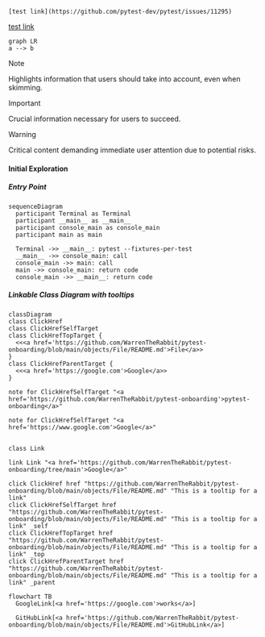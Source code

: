 `[test link](https://github.com/pytest-dev/pytest/issues/11295)`

[test link](https://github.com/pytest-dev/pytest/issues/11295)

```mermaid
graph LR
a --> b
```

> [!NOTE]
> Highlights information that users should take into account, even when skimming.

> [!IMPORTANT]
> Crucial information necessary for users to succeed.

> [!WARNING]
> Critical content demanding immediate user attention due to potential risks.

#### Initial Exploration

##### Entry Point
```mermaid
sequenceDiagram
  participant Terminal as Terminal
  participant __main__ as __main__
  participant console_main as console_main
  participant main as main

  Terminal ->> __main__: pytest --fixtures-per-test
  __main__ ->> console_main: call
  console_main ->> main: call
  main ->> console_main: return code
  console_main ->> __main__: return code
```

##### Linkable Class Diagram with tooltips

```mermaid
classDiagram
class ClickHref
class ClickHrefSelfTarget
class ClickHrefTopTarget {
  <<<a href='https://github.com/WarrenTheRabbit/pytest-onboarding/blob/main/objects/File/README.md'>File</a>>
}
class ClickHrefParentTarget {
  <<<a href='https://google.com'>Google</a>>
}

note for ClickHrefSelfTarget "<a href='https://github.com/WarrenTheRabbit/pytest-onboarding'>pytest-onboarding</a>"

note for ClickHrefSelfTarget "<a href='https://www.google.com'>Google</a>"


class Link

link Link "<a href='https://github.com/WarrenTheRabbit/pytest-onboarding/tree/main'>Google</a>"

click ClickHref href "https://github.com/WarrenTheRabbit/pytest-onboarding/blob/main/objects/File/README.md" "This is a tooltip for a link"
click ClickHrefSelfTarget href "https://github.com/WarrenTheRabbit/pytest-onboarding/blob/main/objects/File/README.md" "This is a tooltip for a link" _self
click ClickHrefTopTarget href "https://github.com/WarrenTheRabbit/pytest-onboarding/blob/main/objects/File/README.md" "This is a tooltip for a link" _top
click ClickHrefParentTarget href "https://github.com/WarrenTheRabbit/pytest-onboarding/blob/main/objects/File/README.md" "This is a tooltip for a link" _parent
```


```mermaid
flowchart TB
  GoogleLink[<a href='https://google.com'>works</a>]

  GitHubLink[<a href='https://github.com/WarrenTheRabbit/pytest-onboarding/blob/main/objects/File/README.md'>GitHubLink</a>]
```
